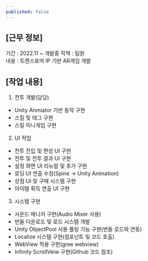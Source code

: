 ```yaml
---
published: false
---
```

## [근무 정보]  
기간 : 2022.11 ~ 개발중
직책 : 팀원  
내용 : 트랜스포머 IP 기반 AR게임 개발
  
## [작업 내용]  
1. 전투 개발(담당)
 - Unity Anmiator 기반 동작 구현
 - 스킬 및 태그 구현
 - 스킬 미니게임 구현
 
2. UI 작업
 - 전투 진입 및 편성 UI 구현
 - 전투 및 전투 결과 UI 구현
 - 설정 화면 UI 리뉴얼 및 추가 구현
 - 로딩 UI 연출 수정(Spine -> Unity Animation)
 - 상점 UI 및 구매 시스템 구현
 - 아이템 획득 연출 UI 구현
 
3. 시스템 구현
 - 사운드 매니저 구현(Audio Mixer 사용)
 - 번들 다운로드 및 로드 시스템 개발
 - Unity ObjectPool 사용 풀링 기능 구현(번들 로드와 연동)
 - Localize 시스템 구현(컴포넌트 및 코드 호출)
 - WebView 적용 구현(gree webview)
 - Infinity ScrollVeiw 구현(Github 코드 참조)